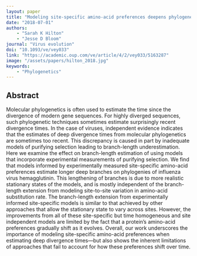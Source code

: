 ```yaml
---
layout: paper
title: "Modeling site-specific amino-acid preferences deepens phylogenetic estimates of viral sequence divergence"
date: "2018-07-01"
authors: 
    - "Sarah K Hilton"
    - "Jesse D Bloom"
journal: "Virus evolution"
doi: "10.1093/ve/vey033"
link: "https://academic.oup.com/ve/article/4/2/vey033/5163287"
image: "/assets/papers/hilton_2018.jpg"
keywords:
    - "Phylogenetics"
---
```


## Abstract

Molecular phylogenetics is often used to estimate the time since the divergence of modern gene sequences. For highly diverged sequences, such phylogenetic techniques sometimes estimate surprisingly recent divergence times. In the case of viruses, independent evidence indicates that the estimates of deep divergence times from molecular phylogenetics are sometimes too recent. This discrepancy is caused in part by inadequate models of purifying selection leading to branch-length underestimation. Here we examine the effect on branch-length estimation of using models that incorporate experimental measurements of purifying selection. We find that models informed by experimentally measured site-specific amino-acid preferences estimate longer deep branches on phylogenies of influenza virus hemagglutinin. This lengthening of branches is due to more realistic stationary states of the models, and is mostly independent of the branch-length extension from modeling site-to-site variation in amino-acid substitution rate. The branch-length extension from experimentally informed site-specific models is similar to that achieved by other approaches that allow the stationary state to vary across sites. However, the improvements from all of these site-specific but time homogeneous and site independent models are limited by the fact that a protein’s amino-acid preferences gradually shift as it evolves. Overall, our work underscores the importance of modeling site-specific amino-acid preferences when estimating deep divergence times—but also shows the inherent limitations of approaches that fail to account for how these preferences shift over time.
